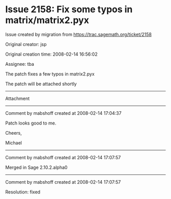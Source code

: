 # Issue 2158: Fix some typos in matrix/matrix2.pyx

Issue created by migration from https://trac.sagemath.org/ticket/2158

Original creator: jsp

Original creation time: 2008-02-14 16:56:02

Assignee: tba

The patch fixes a few typos in matrix2.pyx

The patch will be attached shortly


---

Attachment


---

Comment by mabshoff created at 2008-02-14 17:04:37

Patch looks good to me.

Cheers,

Michael


---

Comment by mabshoff created at 2008-02-14 17:07:57

Merged in Sage 2.10.2.alpha0


---

Comment by mabshoff created at 2008-02-14 17:07:57

Resolution: fixed
